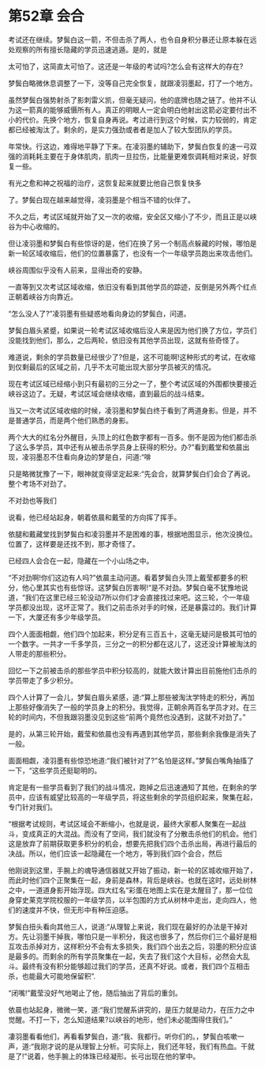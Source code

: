 # 第52章 会合

考试还在继续。梦鬓白这一箭，不但击杀了两人，也令自身积分暴还让原本躲在远处观察的所有擅长隐藏的学员迅速逃遁。是的，就是

太可怕了，这简直太可怕了。这还是一年级的考试吗?怎么会有这样大的存在?

梦鬓白略微休息调整了一下，没等自己完全恢复，就跟凌羽墨起，打了一个地方。

虽然梦鬓白强势射杀了影刺雷义凯，但毫无疑问，他的底牌也随之链了。他并不认为这一箭真的能够威慑所有人。真正的明眼人一定会明白他射出这箭必定要付出不小的代价。先换个地方，恢复自身再说。考过进行到这个时候，实力较弱的，肯定都已经被淘汰了。剩余的，是实力强劲或者者是加人了较大型团队的学员。

年常快。行这边，难得地平静了下来。在凌羽墨的辅助下，梦鬓白恢复的速一弓双强的消耗耗主要在于身体肌肉，肌肉一旦拉伤，比能量更难恢调耗相对来说，好恢复一些。

有光之愈和神之祝福的治疗，这恢复起来就要比他自己恢复快多

了。梦鬓白现在越来越觉得，凌羽墨是个相当不错的伙伴了。

不久之后，考试区域就开始了又一次的收缩，安全区又缩小了不少，而且正是以峡谷为中心收缩的。

但让凌羽墨和梦鬓白有些惊讶的是，他们在换了另一个制高点躲藏的时候，哪怕是新一轮区域收缩后，他们的位置暴露了，也没有一个一年级学员跑出来攻击他们。

峡谷周围似乎没有人前来，显得出奇的安静。

一直等到又次考试区域收缩，依旧没有看到其他学员的踪迹，反倒是另外两个红点正朝着峡谷方向靠近。

“怎么没人了?”凌羽墨有些疑惑地看向身边的梦鬓白，问道。

梦鬓白眉头紧蹙，如果说一轮考试区域收缩后没人来是因为他们换了方位，学员们没能找到他们，那么，之后两轮，依旧没有其他学员出现，这就有些奇怪了。

难道说，剩余的学员数量已经很少了?但是，这不可能啊!这种形式的考试，在收缩到仅剩最后的区域之前，几乎不太可能出现大部分学员被灭的情况。

现在考试区域已经缩小到只有最初的三分之一了，整个考试区域的外围都快要接近峡谷这边了。无疑，考试区域会继续收缩，直到最后的战斗结束。

当又一次考试区域收缩的时候，凌羽墨和梦鬓白终于看到了两道身影。但是，并不是普通学员，而是两个他们熟悉的身影。

两个大大的红名分外醒目，头顶上的红色数字都有一百多。倒不是因为他们都击杀了这么多学员，其中还有从被击杀学员身上获得的积分。办?”看到戴堂和依晨出现，凌羽墨忍不住看向身边的梦是白，问道:“啡

只是略微犹豫了一下，眼神就变得坚定起来:“先会合，就算梦鬓白们会合了再说。整个考场不对劲了。

不对劲也等我们

说看，他已经站起身，朝着依晨和戴莹的方向挥了挥手。

依腿和戴藏堂找到梦鬓白和凌羽墨并不是困难的事，根据地图显示，他次没换位。位置了，这样要是还找不到，那才奇怪了。

已经四人会合在一起，隐藏在一个小山场之中。

“不对劲啊!你们这边有人吗?”依晨主动问道。看着梦鬓白头顶上戴莹都要多的积分，他心里其实也有些惊讶。这梦鬓白厉害啊!“是不对劲。梦鬓白毫不犹豫地说道，“我们在这里已经三轮没动7所以你们才会直接找过来吧。这三轮，个一年级学员都没出现，这坏正常了。我们之前击杀对手的时候，还是暴露过的。我们计算一下，大厦还有多少年级学员。

四个人面面相觑，他们四个加起来，积分足有三百五十，这毫无疑问是极其可怕的一个数字。一共才一千多学员，三分之一的积分都在这儿了，这还没计算被淘汰的人带走的那些积分。

回忆一下之前被击杀的那些学员中积分较高的，就能大致计算出目前施他们击杀的学员带走了多少积分。

四个人计算了一会儿，梦鬓白眉头紧感，道:“算上那些被淘汰学特走的积分，再加上那些好像消失了一般的学员身上的积分。我觉得，正朝余两百名学员才对。在三轮的时间内，不但我跟羽墨没见到这些“前两个竟然也没遇到，这就不对劲了。”

是的，从第三轮开始，戴莹和依晨也没有再遇到其他学员，那些剩余我像是消失了一般。

面面相觑，凌羽墨有些惊恐地道:“我们被针对了?”名怕是这样。”梦鬓白嘴角抽搐了一下，“这些学员还挺聪明的。

肯定是有一些学员看到了我们的战斗情况，跑掉之后迅速通知了其他，在剩余的学员中，应该有威望比较高的一年级学员，将这些剩余的学员组织起来，聚集在起，专门针对我们。

“根据考试规则，考试区域会不断缩小，也就是说，最终大家都人聚集在一起战斗，变成真正的大混战。而没有了空间，我们就没有了分散击杀他们的机会。他们这是放弃了前期获取更多积分的机会，想要先把我们四个击杀出局，再进行最后的决战。所以，他们应该一起隐藏在一个地方，等到我们四个会合，然后

他刚说到这里，手腕上的魂导通信器就又开始了振动，新一轮的区城收缩开始了，而此时他们四个正聚集在一起，身前是森林，背后是峡谷。也就在这时，远处树林之中，一道道身影开始浮现。四大红名“彩蛋在地图上实在是太醒目了，那一位位身穿史莱克学院校服的一年级学员，以半包围的方式从树林中走出，走向四人，他们的速度并不快，但无形中有种压迫感。

梦鬓白扭头看向其他三人，说道:“从理智上来说，我们现在最好的办法是干掉对方。先让羽墨干掉我，哪怕只是一半积分，我这也很多了，然后你们三个最好是相互攻击杀掉对方，这样积分不会有太多损失，我们四个出去之后，羽墨的积分应该是最多的。而剩余的所有学员聚集在一起，失去了我们这个大目标，必然会大乱斗。最终有没有积分能够超过我们的学员，还真不好说。或者，我们四个互相击杀，也能最大可能地保留积”.

“闭嘴!”戴莹没好气地喝止了他，随后抽出了背后的重剑。

依晨也站起身，微微一笑，道:“我们觉醒系讲究的，是压力就是动力，在压力之中觉醒。不打一下，怎么知道结果?以峡谷的地形，他们未必能围得住我们。”

凄羽墨看看他们，再看看梦鬓白，道:“我、我都行。听你们的。，梦鬓白咳嗽一声，道:“我刚才说的是从理智上分析。可实际上，我们还年轻，我们有热血。干就是了!”说着，他手腕上的体珠已经凝形。长弓出现在他的掌中。
